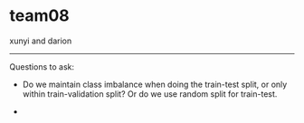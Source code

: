 # team08
xunyi and darion


--- 
Questions to ask:

- Do we maintain class imbalance when doing the train-test split, or only within train-validation split? Or do we use random split for train-test.

- 